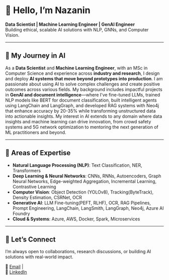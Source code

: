 # 👋 Hello, I’m Nazanin  
**Data Scientist | Machine Learning Engineer | GenAI Engineer**  
Building ethical, scalable AI solutions with NLP, GNNs, and Computer Vision.  

---

## 🚀 My Journey in AI  
  
As a **Data Scientist** and **Machine Learning Engineer**, with an MSc in Computer Science and experience across **industry and research**, I design and deploy **AI systems that move beyond prototypes into production**.
I am passionate about using AI to solve complex challenges and create positive outcomes across various fields. My background includes impactful projects in **GenAI and document intelligence**—where I've fine-tuned LLMs, trained NLP models like BERT for document classification, built intelligent agents using LangChain and LangGraph, and developed RAG systems with Neo4j that enhance accuracy by 20-35% while transforming unstructured data into actionable insights. My interest in AI extends to any domain where data insights and machine learning can drive innovation, from crowd safety systems and 5G network optimization to mentoring the next generation of ML practitioners and beyond. 

---

## 🔧 Areas of Expertise  
- **Natural Language Processing (NLP)**: Text Classification, NER, Transformers
- **Deep Learning & Neural Networks**: CNNs, RNNs, Autoencoders, Graph Neural Networks, Edge-weighted Aggregation, Incremental Learning, Contrastive Learning
- **Computer Vision**: Object Detection (YOLOv8), Tracking(ByteTrack), Density Estimation, CSRNet, OCR  
- **Generative AI**: LLM Fine-tuning(PEFT, RLHF), OCR, RAG Pipelines, Prompt Engineering, LangChain, LangSmith, LangGraph, Neo4j, Azure AI Foundry  
- **Cloud & Systems**: Azure, AWS, Docker, Spark, Microservices  
 
---

## 🤝 Let’s Connect  
I’m always open to collaborations, research discussions, or building AI solutions with real-world impact.  

📧 [Email](mailto:nzmehregan@gmail.com) |  
🔗 [LinkedIn](https://linkedin.com/in/nazaninmehregan)  
